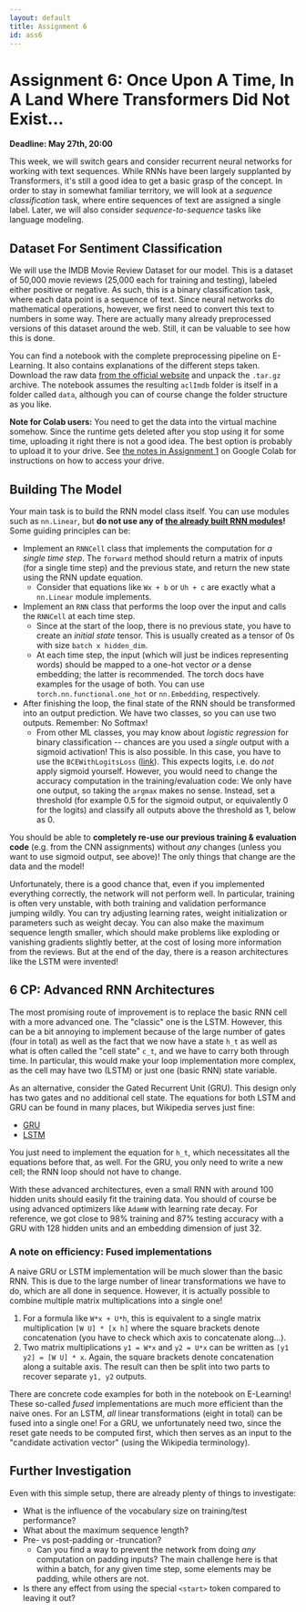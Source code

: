 ```yaml
---
layout: default
title: Assignment 6
id: ass6
---
```



# Assignment 6: Once Upon A Time, In A Land Where Transformers Did Not Exist...
**Deadline: May 27th, 20:00**

This week, we will switch gears and consider recurrent neural networks for working with text sequences. 
While RNNs have been largely supplanted by Transformers, it's still a good idea to get a basic grasp of the concept.
In order to stay in somewhat familiar territory, we will look at a _sequence classification_ task, where entire sequences
of text are assigned a single label.
Later, we will also consider _sequence-to-sequence_ tasks like language modeling.


## Dataset For Sentiment Classification

We will use the IMDB Movie Review Dataset for our model.
This is a dataset of 50,000 movie reviews (25,000 each for training and testing), labeled either positive or negative.
As such, this is a binary classification task, where each data point is a sequence of text.
Since neural networks do mathematical operations, however, we first need to convert this text to numbers in some way.
There are actually many already preprocessed versions of this dataset around the web.
Still, it can be valuable to see how this is done.

You can find a notebook with the complete preprocessing pipeline on E-Learning.
It also contains explanations of the different steps taken.
Download the raw data [from the official website](https://ai.stanford.edu/~amaas/data/sentiment/) and unpack the
`.tar.gz` archive. 
The notebook assumes the resulting `aclImdb` folder is itself in a folder called `data`, although you can of course change
the folder structure as you like.

**Note for Colab users:** You need to get the data into the virtual machine somehow.
Since the runtime gets deleted after you stop using it for some time, uploading it right there is not a good idea.
The best option is probably to upload it to your drive.
See [the notes in Assignment 1](https://ovgu-ailab.github.io/idl2025/assignment1.html) on Google Colab for instructions
on how to access your drive.


## Building The Model

Your main task is to build the RNN model class itself.
You can use modules such as `nn.Linear`, but **do not use any of 
[the already built RNN modules](https://docs.pytorch.org/docs/stable/nn.html#recurrent-layers)!**
Some guiding principles can be:

- Implement an `RNNCell` class that implements the computation for _a single time step_.
The `forward` method should return a matrix of inputs (for a single time step) and the previous state, and return the new
state using the RNN update equation.
  - Consider that equations like `Wx + b` or `Uh + c` are exactly what a `nn.Linear` module implements.
- Implement an `RNN` class that performs the loop over the input  and calls the `RNNCell` at each time step.
  - Since at the start of the loop, there is no previous state, you have to create an _initial state_ tensor.
  This is usually created as a tensor of 0s with size `batch x hidden_dim`.
  - At each time step, the input (which will just be indices representing words) should be mapped to a one-hot vector 
  _or_ a dense embedding; the latter is recommended.
  The torch docs have examples for the usage of both.
  You can use `torch.nn.functional.one_hot` or `nn.Embedding`, respectively.
- After finishing the loop, the final state of the RNN should be transformed into an output prediction.
We have two classes, so you can use two outputs.
Remember: No Softmax!
  - From other ML classes, you may know about _logistic regression_ for binary classification -- chances are you used
  a _single_ output with a sigmoid activation!
  This is also possible. In this case, you have to use the `BCEWithLogitsLoss` 
  ([link](https://docs.pytorch.org/docs/stable/generated/torch.nn.BCEWithLogitsLoss.html)).
  This expects logits, i.e. do _not_ apply sigmoid yourself.
  However, you would need to change the accuracy computation in the training/evaluation code:
  We only have one output, so taking the `argmax` makes no sense.
  Instead, set a threshold (for example 0.5 for the sigmoid output, or equivalently 0 for the logits) and classify all
  outputs above the threshold as 1, below as 0.

You should be able to **completely re-use our previous training & evaluation code** (e.g. from the CNN assignments)
without _any_ changes (unless you want to use sigmoid output, see above)! 
The only things that change are the data and the model!

Unfortunately, there is a good chance that, even if you implemented everything correctly, the network will not perform
well.
In particular, training is often very unstable, with both training and validation performance jumping wildly.
You can try adjusting learning rates, weight initialization or parameters such as weight decay.
You can also make the maximum sequence length smaller, which should make problems like exploding or vanishing gradients
slightly better, at the cost of losing more information from the reviews.
But at the end of the day, there is a reason architectures like the LSTM were invented!


## 6 CP: Advanced RNN Architectures

The most promising route of improvement is to replace the basic RNN cell with a more advanced one.
The "classic" one is the LSTM.
However, this can be a bit annoying to implement because of the large number of gates (four in total) as well as the
fact that we now have a state `h_t` as well as what is often called the "cell state" `c_t`, and we have to carry both
through time.
In particular, this would make your loop implementation more complex, as the cell may have two (LSTM) or just one 
(basic RNN) state variable.

As an alternative, consider the Gated Recurrent Unit (GRU).
This design only has two gates and no additional cell state.
The equations for both LSTM and GRU can be found in many places, but Wikipedia serves just fine:
- [GRU](https://en.wikipedia.org/wiki/Gated_recurrent_unit)
- [LSTM](https://en.wikipedia.org/wiki/Long_short-term_memory)

You just need to implement the equation for `h_t`, which necessitates all the equations before that, as well.
For the GRU, you only need to write a new cell; the RNN loop should not have to change.

With these advanced architectures, even a small RNN with around 100 hidden units should easily fit the training data.
You should of course be using advanced optimizers like `AdamW` with learning rate decay.
For reference, we got close to 98% training and 87% testing accuracy with a GRU with 128 hidden units and an embedding
dimension of just 32.

### A note on efficiency: Fused implementations
A naive GRU or LSTM implementation will be much slower than the basic RNN.
This is due to the large number of linear transformations we have to do, which are all done in sequence.
However, it is actually possible to combine multiple matrix multiplications into a single one!
1. For a formula like `W*x + U*h`, this is equivalent to a single matrix multiplication `[W U] * [x h]` where the square
brackets denote concatenation (you have to check which axis to concatenate along...).
2. Two matrix multiplications `y1 = W*x` and `y2 = U*x` can be written as `[y1 y2] = [W U] * x`. 
Again, the square brackets denote concatenation along a suitable axis.
The result can then be split into two parts to recover separate `y1, y2` outputs.

There are concrete code examples for both in the notebook on E-Learning!
These so-called _fused_ implementations are much more efficient than the naive ones.
For an LSTM, _all_ linear transformations (eight in total) can be fused into a single one!
For a GRU, we unfortunately need two, since the reset gate needs to be computed first, which then serves as an input to
the "candidate activation vector" (using the Wikipedia terminology).


## Further Investigation

Even with this simple setup, there are already plenty of things to investigate:

- What is the influence of the vocabulary size on training/test performance?
- What about the maximum sequence length?
- Pre- vs post-padding or -truncation?
  - Can you find a way to prevent the network from doing _any_ computation on padding inputs? 
  The main challenge here is that within a batch, for any given time step, some elements may be padding, while others
  are not.
- Is there any effect from using the special `<start>` token compared to leaving it out?

